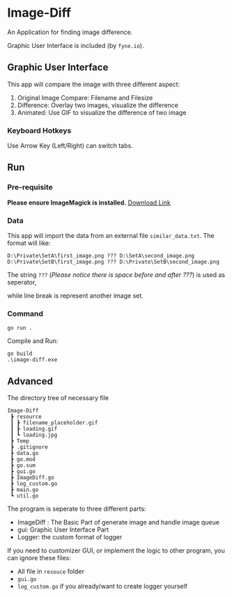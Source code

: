 # Image-Diff

An Application for finding image difference. 

Graphic User Interface is included (by `fyne.io`).

## Graphic User Interface

This app will compare the image with three different aspect:
1. Original Image Compare: Filename and Filesize
2. Difference: Overlay two images, visualize the difference
3. Animated: Use GIF to visualize the difference of two image

### Keyboard Hotkeys
Use Arrow Key (Left/Right) can switch tabs.

## Run

### Pre-requisite
**Please ensure ImageMagick is installed.** [Download Link](https://imagemagick.org/script/download.php)

### Data
This app will import the data from an external file `similar_data.txt`. The format will like:
```
D:\Private\SetA\first_image.png ??? D:\SetA\second_image.png
D:\Private\SetB\first_image.png ??? D:\Private\SetB\second_image.png
```
The string ` ??? ` (*Please notice there is space before and after ???*) is used as seperator, 

while line break is represent another image set.

### Command

```
go run .
```
Compile and Run:
```
go build
.\image-diff.exe
```

## Advanced
The directory tree of necessary file
```
Image-Diff
 ┣ resource
 ┃ ┣ filename_placeholder.gif
 ┃ ┣ loading.gif
 ┃ ┗ loading.jpg
 ┣ Temp
 ┣ .gitignore
 ┣ data.go
 ┣ go.mod
 ┣ go.sum
 ┣ gui.go
 ┣ ImageDiff.go
 ┣ log_custom.go
 ┣ main.go
 ┗ util.go
```
The program is seperate to three different parts:
* ImageDiff : The Basic Part of generate image and handle image queue
* gui: Graphic User Interface Part
* Logger: the custom format of logger

If you need to customizer GUI, or implement the logic to other program, you can ignore these files:
* All file in `resouce` folder
* `gui.go`
* `log_custom.go` if you already/want to create logger yourself

